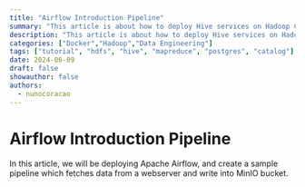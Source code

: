 ```yaml
---
title: "Airflow Introduction Pipeline"
summary: "This article is about how to deploy Hive services on Hadoop Cluster, which components it has, how the data is stored and managed in Hive, how the calculation is done via MapReduce, and how Yarn manage the resources"
description: "This article is about how to deploy Hive services on Hadoop Cluster, which components it has, how the data is stored and managed in Hive, how the calculation is done via MapReduce, and how Yarn manage the resources"
categories: ["Docker","Hadoop","Data Engineering"]
tags: ["tutorial", "hdfs", "hive", "mapreduce", "postgres", "catalog"]
date: 2024-06-09
draft: false
showauthor: false
authors:
  - nunocoracao
---
```

# Airflow Introduction Pipeline

In this article, we will be deploying Apache Airflow, and create a sample pipeline which fetches data from a webserver and write into MinIO bucket.

